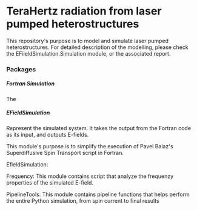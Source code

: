 # TeraHertz radiation from laser pumped heterostructures

This repository's purpose is to model and simulate laser pumped heterostructures. For detailed description of the modelling, 
please check the EFiieldSimulation.Simulation module, or the associated report.

### Packages

##### Fortran Simulation

The 

##### EFieldSimulation
Represent the simulated system. It takes the output from the Fortran code as its input, and outputs E-fields.

This module's purpose is to simplify the execution of Pavel Balaz's Superdiffusive Spin Transport script in Fortran. 

EfieldSimulation:
    

Frequency:
    This module contains script that analyze the frequenzy properties of the simulated E-field.

PipelineTools:
    This module contains pipeline functions that helps perform the entire Python simulation, from spin current to final results
     